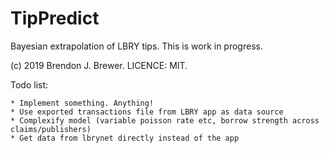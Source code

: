 TipPredict
==========

Bayesian extrapolation of LBRY tips. This is work in progress.

(c) 2019 Brendon J. Brewer. LICENCE: MIT.


Todo list:

    * Implement something. Anything!
    * Use exported transactions file from LBRY app as data source
    * Complexify model (variable poisson rate etc, borrow strength across claims/publishers)
    * Get data from lbrynet directly instead of the app
